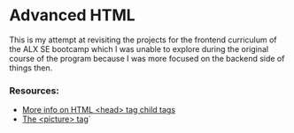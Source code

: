 # Advanced HTML 

This is my attempt at revisiting the projects for the frontend curriculum of the ALX SE bootcamp which I was unable to explore during the original course of the program because I was more focused on the backend side of things then.

### Resources:
- [More info on HTML \<head\> tag child tags](https://htmlhead.dev/)
- [The \<picture\> tag](https://developer.mozilla.org/en-US/docs/Web/HTML/Element/picture)`

